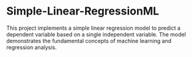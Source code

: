 # Simple-Linear-RegressionML
This project implements a simple linear regression model to predict a dependent variable based on a single independent variable. The model demonstrates the fundamental concepts of machine learning and regression analysis.
